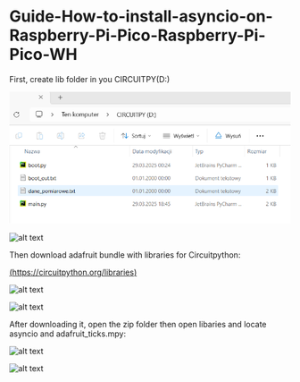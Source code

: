 # Guide-How-to-install-asyncio-on-Raspberry-Pi-Pico-Raspberry-Pi-Pico-WH

First, create lib folder in you CIRCUITPY(D:)

![alt text](Images/1.png)


![alt text](2.jpg)

Then download adafruit bundle with libraries for Circuitpython:

[(https://circuitpython.org/libraries)](https://circuitpython.org/libraries)


![alt text](3.jpg)

![alt text](4.jpg)

After downloading it, open the zip folder then open libaries and locate asyncio and adafruit_ticks.mpy: 

![alt text](5.jpg)

![alt text](6.jpg)
